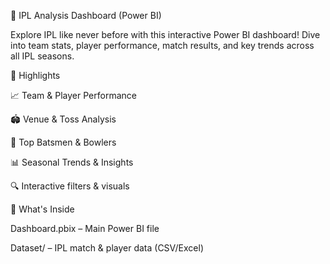 🏏 IPL Analysis Dashboard (Power BI)

Explore IPL like never before with this interactive Power BI dashboard! Dive into team stats, player performance, match results, and key trends across all IPL seasons.

🚀 Highlights

📈 Team & Player Performance

🏟️ Venue & Toss Analysis

🥇 Top Batsmen & Bowlers

📊 Seasonal Trends & Insights

🔍 Interactive filters & visuals


📁 What's Inside

Dashboard.pbix – Main Power BI file

Dataset/ – IPL match & player data (CSV/Excel)
